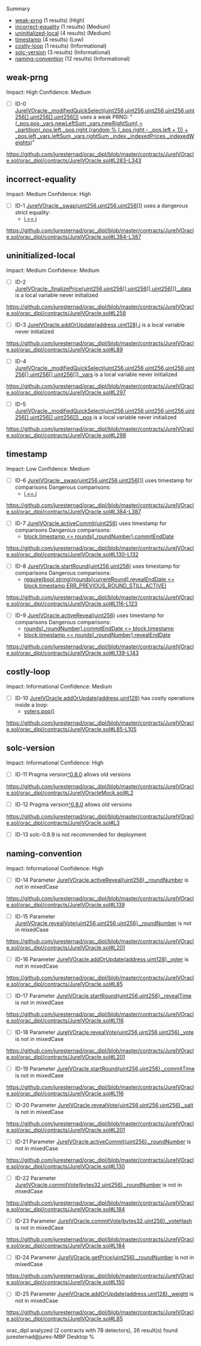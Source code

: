 Summary
 - [weak-prng](#weak-prng) (1 results) (High)
 - [incorrect-equality](#incorrect-equality) (1 results) (Medium)
 - [uninitialized-local](#uninitialized-local) (4 results) (Medium)
 - [timestamp](#timestamp) (4 results) (Low)
 - [costly-loop](#costly-loop) (1 results) (Informational)
 - [solc-version](#solc-version) (3 results) (Informational)
 - [naming-convention](#naming-convention) (12 results) (Informational)
## weak-prng
Impact: High
Confidence: Medium
 - [ ] ID-0
[JureIVOracle._modifiedQuickSelect(uint256,uint256,uint256,uint256,uint256[],uint256[],uint256[])](https://github.com/juresternad/orac_dipl/blob/master/contracts/JureIVOracle.sol/orac_dipl/contracts/JureIVOracle.sol#L283-L343) uses a weak PRNG: "[(_pos.pos,_vars.newLeftSum,_vars.newRightSum) = _partition(_pos.left,_pos.right,(random % (_pos.right - _pos.left + 1)) + _pos.left,_vars.leftSum,_vars.rightSum,_index,_indexedPrices,_indexedWeights)](https://github.com/juresternad/orac_dipl/blob/master/contracts/JureIVOracle.sol/orac_dipl/contracts/JureIVOracle.sol#L309-L318)" 

https://github.com/juresternad/orac_dipl/blob/master/contracts/JureIVOracle.sol/orac_dipl/contracts/JureIVOracle.sol#L283-L343


## incorrect-equality
Impact: Medium
Confidence: High
 - [ ] ID-1
[JureIVOracle._swap(uint256,uint256,uint256[])](https://github.com/juresternad/orac_dipl/blob/master/contracts/JureIVOracle.sol/orac_dipl/contracts/JureIVOracle.sol#L384-L387) uses a dangerous strict equality:
	- [i == j](https://github.com/juresternad/orac_dipl/blob/master/contracts/JureIVOracle.sol/orac_dipl/contracts/JureIVOracle.sol#L385)

https://github.com/juresternad/orac_dipl/blob/master/contracts/JureIVOracle.sol/orac_dipl/contracts/JureIVOracle.sol#L384-L387


## uninitialized-local
Impact: Medium
Confidence: Medium
 - [ ] ID-2
[JureIVOracle._finalizePrice(uint256,uint256[],uint256[],uint256[])._data](https://github.com/juresternad/orac_dipl/blob/master/contracts/JureIVOracle.sol/orac_dipl/contracts/JureIVOracle.sol#L258) is a local variable never initialized

https://github.com/juresternad/orac_dipl/blob/master/contracts/JureIVOracle.sol/orac_dipl/contracts/JureIVOracle.sol#L258


 - [ ] ID-3
[JureIVOracle.addOrUpdate(address,uint128).i](https://github.com/juresternad/orac_dipl/blob/master/contracts/JureIVOracle.sol/orac_dipl/contracts/JureIVOracle.sol#L89) is a local variable never initialized

https://github.com/juresternad/orac_dipl/blob/master/contracts/JureIVOracle.sol/orac_dipl/contracts/JureIVOracle.sol#L89


 - [ ] ID-4
[JureIVOracle._modifiedQuickSelect(uint256,uint256,uint256,uint256,uint256[],uint256[],uint256[])._vars](https://github.com/juresternad/orac_dipl/blob/master/contracts/JureIVOracle.sol/orac_dipl/contracts/JureIVOracle.sol#L297) is a local variable never initialized

https://github.com/juresternad/orac_dipl/blob/master/contracts/JureIVOracle.sol/orac_dipl/contracts/JureIVOracle.sol#L297


 - [ ] ID-5
[JureIVOracle._modifiedQuickSelect(uint256,uint256,uint256,uint256,uint256[],uint256[],uint256[])._pos](https://github.com/juresternad/orac_dipl/blob/master/contracts/JureIVOracle.sol/orac_dipl/contracts/JureIVOracle.sol#L298) is a local variable never initialized

https://github.com/juresternad/orac_dipl/blob/master/contracts/JureIVOracle.sol/orac_dipl/contracts/JureIVOracle.sol#L298


## timestamp
Impact: Low
Confidence: Medium
 - [ ] ID-6
[JureIVOracle._swap(uint256,uint256,uint256[])](https://github.com/juresternad/orac_dipl/blob/master/contracts/JureIVOracle.sol/orac_dipl/contracts/JureIVOracle.sol#L384-L387) uses timestamp for comparisons
	Dangerous comparisons:
	- [i == j](https://github.com/juresternad/orac_dipl/blob/master/contracts/JureIVOracle.sol/orac_dipl/contracts/JureIVOracle.sol#L385)

https://github.com/juresternad/orac_dipl/blob/master/contracts/JureIVOracle.sol/orac_dipl/contracts/JureIVOracle.sol#L384-L387


 - [ ] ID-7
[JureIVOracle.activeCommit(uint256)](https://github.com/juresternad/orac_dipl/blob/master/contracts/JureIVOracle.sol/orac_dipl/contracts/JureIVOracle.sol#L130-L132) uses timestamp for comparisons
	Dangerous comparisons:
	- [block.timestamp <= rounds[_roundNumber].commitEndDate](https://github.com/juresternad/orac_dipl/blob/master/contracts/JureIVOracle.sol/orac_dipl/contracts/JureIVOracle.sol#L131)

https://github.com/juresternad/orac_dipl/blob/master/contracts/JureIVOracle.sol/orac_dipl/contracts/JureIVOracle.sol#L130-L132


 - [ ] ID-8
[JureIVOracle.startRound(uint256,uint256)](https://github.com/juresternad/orac_dipl/blob/master/contracts/JureIVOracle.sol/orac_dipl/contracts/JureIVOracle.sol#L116-L123) uses timestamp for comparisons
	Dangerous comparisons:
	- [require(bool,string)(rounds[currentRound].revealEndDate <= block.timestamp,ERR_PREVIOUS_ROUND_STILL_ACTIVE)](https://github.com/juresternad/orac_dipl/blob/master/contracts/JureIVOracle.sol/orac_dipl/contracts/JureIVOracle.sol#L118)

https://github.com/juresternad/orac_dipl/blob/master/contracts/JureIVOracle.sol/orac_dipl/contracts/JureIVOracle.sol#L116-L123


 - [ ] ID-9
[JureIVOracle.activeReveal(uint256)](https://github.com/juresternad/orac_dipl/blob/master/contracts/JureIVOracle.sol/orac_dipl/contracts/JureIVOracle.sol#L139-L143) uses timestamp for comparisons
	Dangerous comparisons:
	- [rounds[_roundNumber].commitEndDate <= block.timestamp](https://github.com/juresternad/orac_dipl/blob/master/contracts/JureIVOracle.sol/orac_dipl/contracts/JureIVOracle.sol#L140)
	- [block.timestamp <= rounds[_roundNumber].revealEndDate](https://github.com/juresternad/orac_dipl/blob/master/contracts/JureIVOracle.sol/orac_dipl/contracts/JureIVOracle.sol#L141)

https://github.com/juresternad/orac_dipl/blob/master/contracts/JureIVOracle.sol/orac_dipl/contracts/JureIVOracle.sol#L139-L143


## costly-loop
Impact: Informational
Confidence: Medium
 - [ ] ID-10
[JureIVOracle.addOrUpdate(address,uint128)](https://github.com/juresternad/orac_dipl/blob/master/contracts/JureIVOracle.sol/orac_dipl/contracts/JureIVOracle.sol#L85-L105) has costly operations inside a loop:
	- [voters.pop()](https://github.com/juresternad/orac_dipl/blob/master/contracts/JureIVOracle.sol/orac_dipl/contracts/JureIVOracle.sol#L92)

https://github.com/juresternad/orac_dipl/blob/master/contracts/JureIVOracle.sol/orac_dipl/contracts/JureIVOracle.sol#L85-L105


## solc-version
Impact: Informational
Confidence: High
 - [ ] ID-11
Pragma version[^0.8.0](https://github.com/juresternad/orac_dipl/blob/master/contracts/JureIVOracle.sol/orac_dipl/contracts/JureIVOracleMock.sol#L2) allows old versions

https://github.com/juresternad/orac_dipl/blob/master/contracts/JureIVOracle.sol/orac_dipl/contracts/JureIVOracleMock.sol#L2


 - [ ] ID-12
Pragma version[^0.8.0](https://github.com/juresternad/orac_dipl/blob/master/contracts/JureIVOracle.sol/orac_dipl/contracts/JureIVOracle.sol#L3) allows old versions

https://github.com/juresternad/orac_dipl/blob/master/contracts/JureIVOracle.sol/orac_dipl/contracts/JureIVOracle.sol#L3


 - [ ] ID-13
solc-0.8.9 is not recommended for deployment

## naming-convention
Impact: Informational
Confidence: High
 - [ ] ID-14
Parameter [JureIVOracle.activeReveal(uint256)._roundNumber](https://github.com/juresternad/orac_dipl/blob/master/contracts/JureIVOracle.sol/orac_dipl/contracts/JureIVOracle.sol#L139) is not in mixedCase

https://github.com/juresternad/orac_dipl/blob/master/contracts/JureIVOracle.sol/orac_dipl/contracts/JureIVOracle.sol#L139


 - [ ] ID-15
Parameter [JureIVOracle.revealVote(uint256,uint256,uint256)._roundNumber](https://github.com/juresternad/orac_dipl/blob/master/contracts/JureIVOracle.sol/orac_dipl/contracts/JureIVOracle.sol#L201) is not in mixedCase

https://github.com/juresternad/orac_dipl/blob/master/contracts/JureIVOracle.sol/orac_dipl/contracts/JureIVOracle.sol#L201


 - [ ] ID-16
Parameter [JureIVOracle.addOrUpdate(address,uint128)._voter](https://github.com/juresternad/orac_dipl/blob/master/contracts/JureIVOracle.sol/orac_dipl/contracts/JureIVOracle.sol#L85) is not in mixedCase

https://github.com/juresternad/orac_dipl/blob/master/contracts/JureIVOracle.sol/orac_dipl/contracts/JureIVOracle.sol#L85


 - [ ] ID-17
Parameter [JureIVOracle.startRound(uint256,uint256)._revealTime](https://github.com/juresternad/orac_dipl/blob/master/contracts/JureIVOracle.sol/orac_dipl/contracts/JureIVOracle.sol#L116) is not in mixedCase

https://github.com/juresternad/orac_dipl/blob/master/contracts/JureIVOracle.sol/orac_dipl/contracts/JureIVOracle.sol#L116


 - [ ] ID-18
Parameter [JureIVOracle.revealVote(uint256,uint256,uint256)._vote](https://github.com/juresternad/orac_dipl/blob/master/contracts/JureIVOracle.sol/orac_dipl/contracts/JureIVOracle.sol#L201) is not in mixedCase

https://github.com/juresternad/orac_dipl/blob/master/contracts/JureIVOracle.sol/orac_dipl/contracts/JureIVOracle.sol#L201


 - [ ] ID-19
Parameter [JureIVOracle.startRound(uint256,uint256)._commitTime](https://github.com/juresternad/orac_dipl/blob/master/contracts/JureIVOracle.sol/orac_dipl/contracts/JureIVOracle.sol#L116) is not in mixedCase

https://github.com/juresternad/orac_dipl/blob/master/contracts/JureIVOracle.sol/orac_dipl/contracts/JureIVOracle.sol#L116


 - [ ] ID-20
Parameter [JureIVOracle.revealVote(uint256,uint256,uint256)._salt](https://github.com/juresternad/orac_dipl/blob/master/contracts/JureIVOracle.sol/orac_dipl/contracts/JureIVOracle.sol#L201) is not in mixedCase

https://github.com/juresternad/orac_dipl/blob/master/contracts/JureIVOracle.sol/orac_dipl/contracts/JureIVOracle.sol#L201


 - [ ] ID-21
Parameter [JureIVOracle.activeCommit(uint256)._roundNumber](https://github.com/juresternad/orac_dipl/blob/master/contracts/JureIVOracle.sol/orac_dipl/contracts/JureIVOracle.sol#L130) is not in mixedCase

https://github.com/juresternad/orac_dipl/blob/master/contracts/JureIVOracle.sol/orac_dipl/contracts/JureIVOracle.sol#L130


 - [ ] ID-22
Parameter [JureIVOracle.commitVote(bytes32,uint256)._roundNumber](https://github.com/juresternad/orac_dipl/blob/master/contracts/JureIVOracle.sol/orac_dipl/contracts/JureIVOracle.sol#L184) is not in mixedCase

https://github.com/juresternad/orac_dipl/blob/master/contracts/JureIVOracle.sol/orac_dipl/contracts/JureIVOracle.sol#L184


 - [ ] ID-23
Parameter [JureIVOracle.commitVote(bytes32,uint256)._voteHash](https://github.com/juresternad/orac_dipl/blob/master/contracts/JureIVOracle.sol/orac_dipl/contracts/JureIVOracle.sol#L184) is not in mixedCase

https://github.com/juresternad/orac_dipl/blob/master/contracts/JureIVOracle.sol/orac_dipl/contracts/JureIVOracle.sol#L184


 - [ ] ID-24
Parameter [JureIVOracle.getPrice(uint256)._roundNumber](https://github.com/juresternad/orac_dipl/blob/master/contracts/JureIVOracle.sol/orac_dipl/contracts/JureIVOracle.sol#L150) is not in mixedCase

https://github.com/juresternad/orac_dipl/blob/master/contracts/JureIVOracle.sol/orac_dipl/contracts/JureIVOracle.sol#L150


 - [ ] ID-25
Parameter [JureIVOracle.addOrUpdate(address,uint128)._weight](https://github.com/juresternad/orac_dipl/blob/master/contracts/JureIVOracle.sol/orac_dipl/contracts/JureIVOracle.sol#L85) is not in mixedCase

https://github.com/juresternad/orac_dipl/blob/master/contracts/JureIVOracle.sol/orac_dipl/contracts/JureIVOracle.sol#L85


orac_dipl analyzed (2 contracts with 78 detectors), 26 result(s) found
juresternad@jures-MBP Desktop % 
